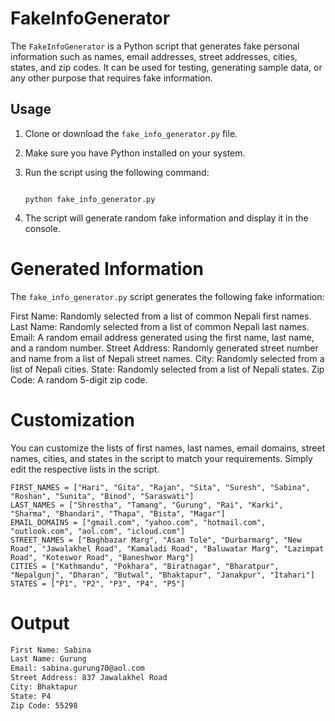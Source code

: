 # FakeInfoGenerator

The `FakeInfoGenerator` is a Python script that generates fake personal information such as names, email addresses, street addresses, cities, states, and zip codes. It can be used for testing, generating sample data, or any other purpose that requires fake information.

## Usage

1. Clone or download the `fake_info_generator.py` file.

2. Make sure you have Python installed on your system.

3. Run the script using the following command:

   ```shell

   python fake_info_generator.py

   ```
4. The script will generate random fake information and display it in the console.

# Generated Information
The `fake_info_generator.py` script generates the following fake information:

First Name: Randomly selected from a list of common Nepali first names.
Last Name: Randomly selected from a list of common Nepali last names.
Email: A random email address generated using the first name, last name, and a random number.
Street Address: Randomly generated street number and name from a list of Nepali street names.
City: Randomly selected from a list of Nepali cities.
State: Randomly selected from a list of Nepali states.
Zip Code: A random 5-digit zip code.

# Customization
You can customize the lists of first names, last names, email domains, street names, cities, and states in the script to match your requirements. Simply edit the respective lists in the script.

```shell
FIRST_NAMES = ["Hari", "Gita", "Rajan", "Sita", "Suresh", "Sabina", "Roshan", "Sunita", "Binod", "Saraswati"]
LAST_NAMES = ["Shrestha", "Tamang", "Gurung", "Rai", "Karki", "Sharma", "Bhandari", "Thapa", "Bista", "Magar"]
EMAIL_DOMAINS = ["gmail.com", "yahoo.com", "hotmail.com", "outlook.com", "aol.com", "icloud.com"]
STREET_NAMES = ["Baghbazar Marg", "Asan Tole", "Durbarmarg", "New Road", "Jawalakhel Road", "Kamaladi Road", "Baluwatar Marg", "Lazimpat Road", "Koteswor Road", "Baneshwor Marg"]
CITIES = ["Kathmandu", "Pokhara", "Biratnagar", "Bharatpur", "Nepalgunj", "Dharan", "Butwal", "Bhaktapur", "Janakpur", "Itahari"]
STATES = ["P1", "P2", "P3", "P4", "P5"]
```

# Output

```bash
First Name: Sabina
Last Name: Gurung
Email: sabina.gurung70@aol.com     
Street Address: 837 Jawalakhel Road
City: Bhaktapur
State: P4
Zip Code: 55298
```